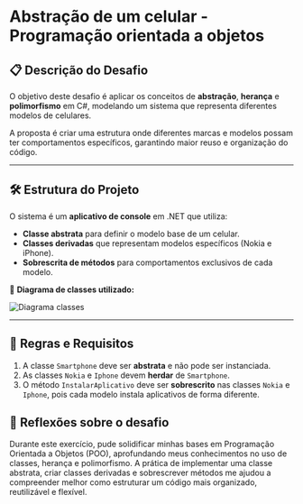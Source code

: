 # Abstração de um celular - Programação orientada a objetos 

## 📋 Descrição do Desafio
O objetivo deste desafio é aplicar os conceitos de **abstração**, **herança** e **polimorfismo** em C#, modelando um sistema que representa diferentes modelos de celulares.

A proposta é criar uma estrutura onde diferentes marcas e modelos possam ter comportamentos específicos, garantindo maior reuso e organização do código.

---

## 🛠 Estrutura do Projeto
O sistema é um **aplicativo de console** em .NET que utiliza:

- **Classe abstrata** para definir o modelo base de um celular.
- **Classes derivadas** que representam modelos específicos (Nokia e iPhone).
- **Sobrescrita de métodos** para comportamentos exclusivos de cada modelo.

📌 **Diagrama de classes utilizado:**

![Diagrama classes](Imagens/diagrama.png)

---

## 📌 Regras e Requisitos
1. A classe `Smartphone` deve ser **abstrata** e não pode ser instanciada.
2. As classes `Nokia` e `Iphone` devem **herdar** de `Smartphone`.
3. O método `InstalarAplicativo` deve ser **sobrescrito** nas classes `Nokia` e `Iphone`, pois cada modelo instala aplicativos de forma diferente.

## 💭 Reflexões sobre o desafio
Durante este exercício, pude solidificar minhas bases em Programação Orientada a Objetos (POO), aprofundando meus conhecimentos no uso de classes, herança e polimorfismo.
A prática de implementar uma classe abstrata, criar classes derivadas e sobrescrever métodos me ajudou a compreender melhor como estruturar um código mais organizado, reutilizável e flexível.